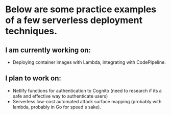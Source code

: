 # Below are some practice examples of a few serverless deployment techniques.
## I am currently working on:
- Deploying container images with Lambda, integrating with CodePipeline.

## I plan to work on:
- Netlify functions for authentication to Cognito (need to research if its a safe and effective way to authenticate users)
- Serverless low-cost automated attack surface mapping (probably with lambda, probably in Go for speed's sake).